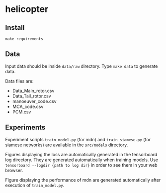 helicopter
==============================

Install
-------

    make requirements

Data
----

Input data should be inside `data/raw` directory. Type `make data`
to generate data.
    
Data files are:

- Data_Main_rotor.csv
- Data_Tail_rotor.csv
- manoeuver_code.csv
- MCA_code.csv
- PCM.csv

Experiments
-----------

Experiment scripts `train_model.py` (for mdn) and `train_siamese.py` (for siamese networks)
 are available in the `src/models` directory. 

Figures displaying the loss are automatically generated in the tensorboard log
directory. They are generated automatically when training models. 
Use `tensorboard --logdir {path to log dir}` in order to see
them in your web browser.

Figure displaying the performance of mdn are generated automatically after
execution of `train_model.py`.
